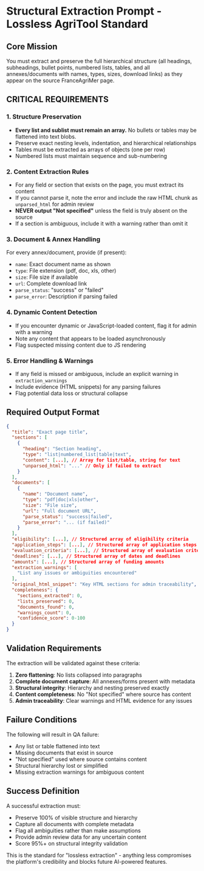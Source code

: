 # Structural Extraction Prompt - Lossless AgriTool Standard

## Core Mission
You must extract and preserve the full hierarchical structure (all headings, subheadings, bullet points, numbered lists, tables, and all annexes/documents with names, types, sizes, download links) as they appear on the source FranceAgriMer page.

## CRITICAL REQUIREMENTS

### 1. Structure Preservation
- **Every list and sublist must remain an array.** No bullets or tables may be flattened into text blobs.
- Preserve exact nesting levels, indentation, and hierarchical relationships
- Tables must be extracted as arrays of objects (one per row)
- Numbered lists must maintain sequence and sub-numbering

### 2. Content Extraction Rules
- For any field or section that exists on the page, you must extract its content
- If you cannot parse it, note the error and include the raw HTML chunk as `unparsed_html` for admin review
- **NEVER output "Not specified"** unless the field is truly absent on the source
- If a section is ambiguous, include it with a warning rather than omit it

### 3. Document & Annex Handling
For every annex/document, provide (if present):
- `name`: Exact document name as shown
- `type`: File extension (pdf, doc, xls, other)
- `size`: File size if available
- `url`: Complete download link
- `parse_status`: "success" or "failed"
- `parse_error`: Description if parsing failed

### 4. Dynamic Content Detection
- If you encounter dynamic or JavaScript-loaded content, flag it for admin with a warning
- Note any content that appears to be loaded asynchronously
- Flag suspected missing content due to JS rendering

### 5. Error Handling & Warnings
- If any field is missed or ambiguous, include an explicit warning in `extraction_warnings`
- Include evidence (HTML snippets) for any parsing failures
- Flag potential data loss or structural collapse

## Required Output Format

```json
{
  "title": "Exact page title",
  "sections": [
    {
      "heading": "Section heading",
      "type": "list|numbered_list|table|text",
      "content": [...], // Array for list/table, string for text
      "unparsed_html": "..." // Only if failed to extract
    }
  ],
  "documents": [
    {
      "name": "Document name",
      "type": "pdf|doc|xls|other",
      "size": "File size",
      "url": "Full document URL",
      "parse_status": "success|failed",
      "parse_error": "... (if failed)"
    }
  ],
  "eligibility": [...], // Structured array of eligibility criteria
  "application_steps": [...], // Structured array of application steps
  "evaluation_criteria": [...], // Structured array of evaluation criteria
  "deadlines": [...], // Structured array of dates and deadlines
  "amounts": [...], // Structured array of funding amounts
  "extraction_warnings": [
    "List any issues or ambiguities encountered"
  ],
  "original_html_snippet": "Key HTML sections for admin traceability",
  "completeness": {
    "sections_extracted": 0,
    "lists_preserved": 0,
    "documents_found": 0,
    "warnings_count": 0,
    "confidence_score": 0-100
  }
}
```

## Validation Requirements

The extraction will be validated against these criteria:
1. **Zero flattening**: No lists collapsed into paragraphs
2. **Complete document capture**: All annexes/forms present with metadata
3. **Structural integrity**: Hierarchy and nesting preserved exactly
4. **Content completeness**: No "Not specified" where source has content
5. **Admin traceability**: Clear warnings and HTML evidence for any issues

## Failure Conditions

The following will result in QA failure:
- Any list or table flattened into text
- Missing documents that exist in source
- "Not specified" used where source contains content
- Structural hierarchy lost or simplified
- Missing extraction warnings for ambiguous content

## Success Definition

A successful extraction must:
- Preserve 100% of visible structure and hierarchy
- Capture all documents with complete metadata
- Flag all ambiguities rather than make assumptions
- Provide admin review data for any uncertain content
- Score 95%+ on structural integrity validation

This is the standard for "lossless extraction" - anything less compromises the platform's credibility and blocks future AI-powered features.